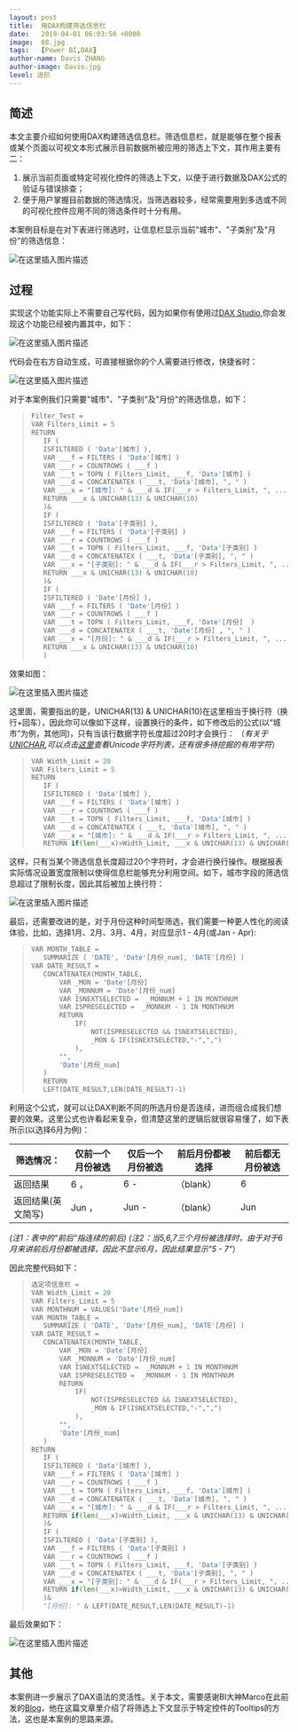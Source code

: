 ```yaml
---
layout: post
title:  用DAX构建筛选信息栏
date:   2019-04-01 06:03:50 +0000
image:  08.jpg
tags:   [Power BI,DAX]
author-name: Davis ZHANG
author-image: Davis.jpg
level: 进阶
---
```


## 简述
本文主要介绍如何使用DAX构建筛选信息栏。筛选信息栏，就是能够在整个报表或某个页面以可视文本形式展示目前数据所被应用的筛选上下文，其作用主要有二：

1. 展示当前页面或特定可视化控件的筛选上下文，以便于进行数据及DAX公式的验证与错误排查；
2. 便于用户掌握目前数据的筛选情况，当筛选器较多，经常需要用到多选或不同的可视化控件应用不同的筛选条件时十分有用。

本案例目标是在对下表进行筛选时，让信息栏显示当前"城市"、"子类别"及"月份"的筛选信息：

![在这里插入图片描述](https://img-blog.csdnimg.cn/20190331160255866.png?x-oss-process=image/watermark,type_ZmFuZ3poZW5naGVpdGk,shadow_10,text_d3d3LmQtYmkudGVjaA==,size_16,color_FFFFFF,t_70)

## 过程
实现这个功能实际上不需要自己写代码，因为如果你有使用过[DAX Studio](https://daxstudio.org/),你会发现这个功能已经被内置其中，如下：

![在这里插入图片描述](https://img-blog.csdnimg.cn/20190331224701278.png?x-oss-process=image/watermark,type_ZmFuZ3poZW5naGVpdGk,shadow_10,text_d3d3LmQtYmkudGVjaA==,size_16,color_FFFFFF,t_70)

代码会在右方自动生成，可直接根据你的个人需要进行修改，快捷省时：

![在这里插入图片描述](https://img-blog.csdnimg.cn/20190331224812335.png?x-oss-process=image/watermark,type_ZmFuZ3poZW5naGVpdGk,shadow_10,text_d3d3LmQtYmkudGVjaA==,size_16,color_FFFFFF,t_70)

对于本案例我们只需要"城市"、"子类别"及"月份"的筛选信息，如下：

>```Python
>Filter_Test = 
>VAR Filters_Limit = 5
>RETURN
>    IF ( 
>    ISFILTERED ( 'Data'[城市] ), 
>    VAR ___f = FILTERS ( 'Data'[城市] ) 
>    VAR ___r = COUNTROWS ( ___f ) 
>    VAR ___t = TOPN ( Filters_Limit, ___f, 'Data'[城市] )
>    VAR ___d = CONCATENATEX ( ___t, 'Data'[城市], ", " )
>    VAR ___x = "[城市]: " & ___d & IF(___r > Filters_Limit, ", ... [" & ___r & " 项已被选定]") & " " 
>    RETURN ___x & UNICHAR(13) & UNICHAR(10)
>    )&
>    IF ( 
>    ISFILTERED ( 'Data'[子类别] ), 
>    VAR ___f = FILTERS ( 'Data'[子类别] ) 
>    VAR ___r = COUNTROWS ( ___f ) 
>    VAR ___t = TOPN ( Filters_Limit, ___f, 'Data'[子类别] )
>    VAR ___d = CONCATENATEX ( ___t, 'Data'[子类别], ", " )
>    VAR ___x = "[子类别]: " & ___d & IF(___r > Filters_Limit, ", ... [" & ___r & " 项已被选定]") & " " 
>    RETURN ___x & UNICHAR(13) & UNICHAR(10)
>    )&
>    IF ( 
>    ISFILTERED ( 'Date'[月份] ), 
>    VAR ___f = FILTERS ( 'Date'[月份] ) 
>    VAR ___r = COUNTROWS ( ___f ) 
>    VAR ___t = TOPN ( Filters_Limit, ___f, 'Date'[月份]  )
>    VAR ___d = CONCATENATEX ( ___t, 'Date'[月份] , ", " )
>    VAR ___x = "[月份]: " & ___d & IF(___r > Filters_Limit, ", ... [" & ___r & " 项已被选定]") & " " 
>    RETURN ___x & UNICHAR(13) & UNICHAR(10)
>    )
>```

效果如图：

![在这里插入图片描述](https://img-blog.csdnimg.cn/2019112814334849.png?x-oss-process=image/watermark,type_ZmFuZ3poZW5naGVpdGk,shadow_10,text_d3d3LmQtYmkudGVjaA==,size_16,color_FFFFFF,t_70)

这里面，需要指出的是，UNICHAR(13) & UNICHAR(10)在这里相当于换行符（换行+回车），因此你可以像如下这样，设置换行的条件，如下修改后的公式(以“城市”为例，其他同)，只有当该行数据字符长度超过20时才会换行：
（*有关于[UNICHAR](https://docs.microsoft.com/zh-hk/dax/unichar-function-dax),可以点击[这里](https://en.wikipedia.org/wiki/List_of_Unicode_characters)查看Unicode字符列表，还有很多待挖掘的有用字符*）

>```Python
>VAR Width_Limit = 20
>VAR Filters_Limit = 5
>RETURN
>    IF ( 
>    ISFILTERED ( 'Data'[城市] ), 
>    VAR ___f = FILTERS ( 'Data'[城市] ) 
>    VAR ___r = COUNTROWS ( ___f ) 
>    VAR ___t = TOPN ( Filters_Limit, ___f, 'Data'[城市] )
>    VAR ___d = CONCATENATEX ( ___t, 'Data'[城市], ", " )
>    VAR ___x = "[城市]: " & ___d & IF(___r > Filters_Limit, ", ... [" & ___r & " 项已被选定]") & " " 
>    RETURN if(len(___x)>Width_Limit, ___x & UNICHAR(13) & UNICHAR(10),___x)
>```

这样，只有当某个筛选信息长度超过20个字符时，才会进行换行操作。根据报表实际情况设置宽度限制以使得信息栏能够充分利用空间。如下，城市字段的筛选信息超过了限制长度，因此其后被加上换行符：

![在这里插入图片描述](https://img-blog.csdnimg.cn/20191128144449725.png?x-oss-process=image/watermark,type_ZmFuZ3poZW5naGVpdGk,shadow_10,text_d3d3LmQtYmkudGVjaA==,size_16,color_FFFFFF,t_70)

最后，还需要改进的是，对于月份这种时间型筛选，我们需要一种更人性化的阅读体验，比如，选择1月、2月、3月、4月，对应显示1 - 4月(或Jan - Apr):

>```Python
>VAR MONTH_TABLE =
>    SUMMARIZE ( 'DATE', 'Date'[月份_num], 'DATE'[月份] )
>VAR DATE_RESULT = 
>    CONCATENATEX(MONTH_TABLE,
>        VAR _MON = 'Date'[月份]
>        VAR _MONNUM = 'Date'[月份_num]
>        VAR ISNEXTSELECTED =  _MONNUM + 1 IN MONTHNUM
>        VAR ISPRESELECTED =  _MONNUM - 1 IN MONTHNUM
>        RETURN
>            IF(
>                NOT(ISPRESELECTED && ISNEXTSELECTED),
>                _MON & IF(ISNEXTSELECTED,"-",",")
>            ),
>        "",
>        'Date'[月份_num]
>    )
>    RETURN
>    LEFT(DATE_RESULT,LEN(DATE_RESULT)-1)
>```

利用这个公式，就可以让DAX判断不同的所选月份是否连续，进而组合成我们想要的效果。这里公式也许看起来复杂，但清楚这里的逻辑后就很容易懂了，如下表所示(以选择6月为例)：


| 筛选情况： | 仅前一个月份被选 |  仅后一个月份被选| 前后月份都被选择 | 前后都无月份被选 |
|--|--|--|--|--|
| 返回结果 | 6 ， | 6 - | （blank） | 6 |
| 返回结果(英文简写) | Jun ， | Jun - | （blank） | Jun |

*(注1：表中的“前后”指连续的前后)*
*(注2：当5,6,7三个月份被选择时，由于对于6月来讲前后月份都被选择，因此不显示6月，因此结果显示"5 - 7"*）

因此完整代码如下：

>```Python
>选定项信息栏 = 
>VAR Width_Limit = 20
>VAR Filters_Limit = 5
>VAR MONTHNUM = VALUES('Date'[月份_num])
>VAR MONTH_TABLE =
>    SUMMARIZE ( 'DATE', 'Date'[月份_num], 'DATE'[月份] )
>VAR DATE_RESULT = 
>    CONCATENATEX(MONTH_TABLE,
>        VAR _MON = 'Date'[月份]
>        VAR _MONNUM = 'Date'[月份_num]
>        VAR ISNEXTSELECTED =  _MONNUM + 1 IN MONTHNUM
>        VAR ISPRESELECTED =  _MONNUM - 1 IN MONTHNUM
>        RETURN
>            IF(
>                NOT(ISPRESELECTED && ISNEXTSELECTED),
>                _MON & IF(ISNEXTSELECTED,"-",",")
>            ),
>        "",
>        'Date'[月份_num]
>    )
>RETURN
>    IF ( 
>    ISFILTERED ( 'Data'[城市] ), 
>    VAR ___f = FILTERS ( 'Data'[城市] ) 
>    VAR ___r = COUNTROWS ( ___f ) 
>    VAR ___t = TOPN ( Filters_Limit, ___f, 'Data'[城市] )
>    VAR ___d = CONCATENATEX ( ___t, 'Data'[城市], ", " )
>    VAR ___x = "[城市]: " & ___d & IF(___r > Filters_Limit, ", ... [" & ___r & " 项已被选定]") & " " 
>    RETURN if(len(___x)>Width_Limit, ___x & UNICHAR(13) & UNICHAR(10),___x)
>    )&
>    IF ( 
>    ISFILTERED ( 'Data'[子类别] ), 
>    VAR ___f = FILTERS ( 'Data'[子类别] ) 
>    VAR ___r = COUNTROWS ( ___f ) 
>    VAR ___t = TOPN ( Filters_Limit, ___f, 'Data'[子类别] )
>    VAR ___d = CONCATENATEX ( ___t, 'Data'[子类别], ", " )
>    VAR ___x = "[子类别]: " & ___d & IF(___r > Filters_Limit, ", ... [" & ___r & " 项已被选定]") & " " 
>    RETURN if(len(___x)>Width_Limit, ___x & UNICHAR(13) & UNICHAR(10),___x)
>    )&
>    "[月份]: " & LEFT(DATE_RESULT,LEN(DATE_RESULT)-1)
>```

最后效果如下：

![在这里插入图片描述](https://img-blog.csdnimg.cn/20191128143118268.png?x-oss-process=image/watermark,type_ZmFuZ3poZW5naGVpdGk,shadow_10,text_d3d3LmQtYmkudGVjaA==,size_16,color_FFFFFF,t_70)

## 其他
本案例进一步展示了DAX语法的灵活性。关于本文，需要感谢BI大神Marco在此前发的[Blog](https://www.sqlbi.com/articles/displaying-filter-context-in-power-bi-tooltips/)，他在这篇文章里介绍了将筛选上下文显示于特定控件的Tooltips的方法，这也是本案例的思路来源。

